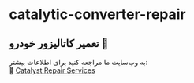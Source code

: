 # catalytic-converter-repair
## تعمیر کاتالیزور خودرو 🚗
به وب‌سایت ما مراجعه کنید برای اطلاعات بیشتر:  
🔗 [Catalyst Repair Services](https://catalystone.co/)
